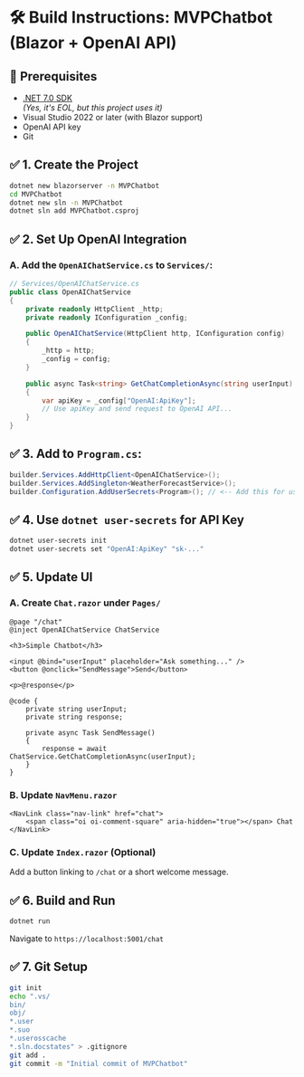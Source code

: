
# 🛠️ Build Instructions: MVPChatbot (Blazor + OpenAI API)

## 🔧 Prerequisites

- [.NET 7.0 SDK](https://dotnet.microsoft.com/en-us/download/dotnet/7.0)  
  *(Yes, it's EOL, but this project uses it)*
- Visual Studio 2022 or later (with Blazor support)
- OpenAI API key
- Git

## ✅ 1. Create the Project

```bash
dotnet new blazorserver -n MVPChatbot
cd MVPChatbot
dotnet new sln -n MVPChatbot
dotnet sln add MVPChatbot.csproj
```

## ✅ 2. Set Up OpenAI Integration

### A. Add the `OpenAIChatService.cs` to `Services/`:

```csharp
// Services/OpenAIChatService.cs
public class OpenAIChatService
{
    private readonly HttpClient _http;
    private readonly IConfiguration _config;

    public OpenAIChatService(HttpClient http, IConfiguration config)
    {
        _http = http;
        _config = config;
    }

    public async Task<string> GetChatCompletionAsync(string userInput)
    {
        var apiKey = _config["OpenAI:ApiKey"];
        // Use apiKey and send request to OpenAI API...
    }
}
```

## ✅ 3. Add to `Program.cs`:

```csharp
builder.Services.AddHttpClient<OpenAIChatService>();
builder.Services.AddSingleton<WeatherForecastService>();
builder.Configuration.AddUserSecrets<Program>(); // <-- Add this for user-secrets
```

## ✅ 4. Use `dotnet user-secrets` for API Key

```bash
dotnet user-secrets init
dotnet user-secrets set "OpenAI:ApiKey" "sk-..."
```

## ✅ 5. Update UI

### A. Create `Chat.razor` under `Pages/`

```razor
@page "/chat"
@inject OpenAIChatService ChatService

<h3>Simple Chatbot</h3>

<input @bind="userInput" placeholder="Ask something..." />
<button @onclick="SendMessage">Send</button>

<p>@response</p>

@code {
    private string userInput;
    private string response;

    private async Task SendMessage()
    {
        response = await ChatService.GetChatCompletionAsync(userInput);
    }
}
```

### B. Update `NavMenu.razor`

```razor
<NavLink class="nav-link" href="chat">
    <span class="oi oi-comment-square" aria-hidden="true"></span> Chat
</NavLink>
```

### C. Update `Index.razor` (Optional)

Add a button linking to `/chat` or a short welcome message.

## ✅ 6. Build and Run

```bash
dotnet run
```

Navigate to `https://localhost:5001/chat`

## ✅ 7. Git Setup

```bash
git init
echo ".vs/
bin/
obj/
*.user
*.suo
*.userosscache
*.sln.docstates" > .gitignore
git add .
git commit -m "Initial commit of MVPChatbot"
```
